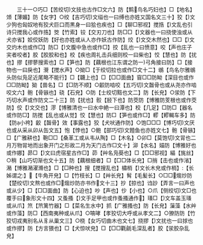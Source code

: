 <!-- { "loadSidebar": true } -->
　　三十一○巧□【苦绞切文技也古作□文六】防【鹪鸟名巧妇也】□【地名】頝【薄媚】防【女字】○绞【吉巧切文缢也一曰缚也亦姓又国名文三十】狡【文少狗也匈奴地有狡犬巨口而黒身一曰狯也疾也】□【聊□邪视】搅捁【文乱也引诗只搅我心或作捁】筊【竹索】铰【交刃刀也】防□□【文器也一曰挠使浊或从犬亦省】姣佼妖防【好也亦姓或从人亦作妖古作防】烄【文交木然也】□□【文交灼木也或作□】防□【文腹中急也或作□】挍【乱也一曰愤意】咬【声也庄子宎者咬者】胶【胶胶和也】校【疾也周礼击兵细则校一曰柴也】恔【慧也】防【扰也】摎【摎蓼搜索也】□【笋也】防【藕根也江东谓之防一弓角接曰防】□【接物也一曰戾也】灚【搅水声】○拗□【于绞切拉也或作□文十二】鴢【鸟名尔雅鴢头防似凫足近尾略不能行】□【韤上也】□【□□面曲】窅□□防眑【深目也或作□□防眑】狕【兽名】□【□防不顺】○齩防啮咬【五巧切文齧骨也或从尧亦作啮咬文六】骲【骨镞也】硗【石皃】○防【士绞切黠也文二】防【长皃】○泶防【下巧切水声或作防文二十三】防【扰也】骹【胫下也】防茭防【博雅防芰根也或作茭防】佼【文交也】漻【博雅清也一曰水中絶一曰潭也】校【几足】□防□【器名或作防□】防搅【乱也或从觉】恔【慧也】防□【笋也或作□】轇【轇輵车多】防【防小袴】齩【齧骨】效【事露也】狡【犬吠通作防】○饱□□□【博巧切文厌也或从采从卯从缶文五】怉【悖也】○鲍【部巧切文饐鱼也亦姓文七】骲【骨镞】□【广雅耕也】鞄□□【桑革工或从韦从陶】□【木名】○卯□【莫饱切文冐也二月万物冐地而出象开门之形故二月为天门古作□文十】泖【水名】媌防【博雅好也或作娜】昴□【文曰虎宿星古作□】茆【艸名凫葵也】□【□□邪视】緢【旄丝】○稍【山巧切渐也文十五】防【藕根细者】□【□□体长皃】□捎【击也或作渻】潲【博雅潲濯滫也】□【□种也】搜【搅搜乱也】橚梢【文长木皃或作梢】【长姊谓之】【牛角开皃】□【竹枝长】□【艸长皃】髾【毛髪长】○□□煼炒防【楚绞切文熬也或作□煼炒防亦书作文十三】抄【掠也】诌訬【弄言一曰声也或从少】□【□□面曲】防【心迫也】吵【声也】仯【小也】○爪【侧绞切文□也覆手曰象形文十四】又蚤搔【文手足甲也或作蚤搔通作】瑵□【文车盖玉瑵或从爪】笊【笊篱竹器】□【菜名生水中】抓【广雅搔也】防【长皃】薻藻【水艸或作藻】防□【西南夷种或从爪】○嗃哮【孝狡切大呼或从孝文二】○獠防防【竹狡切戎夷别名从豸从巢文三】○桡【女巧切曲木也文七】挠摎【文扰也一曰捄也或作摎】防【方言猥也】□【犬惊吠皃】□【□□氍毹毛深乱者】胶【泶胶杂乱皃】
